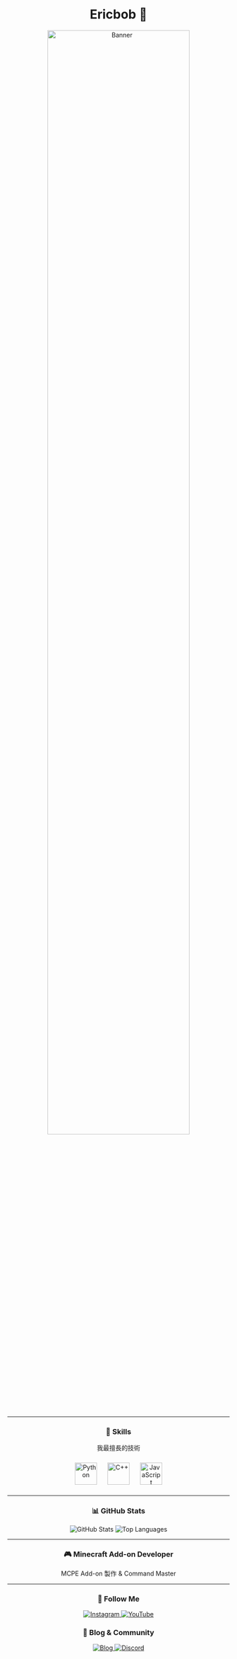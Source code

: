 <!-- README.md -->
<h1 align="center">Ericbob 👋</h1>

<div align="center">
  <img src="https://your-banner-url.com/banner.png" alt="Banner" style="width:80%; max-width:800px;">
</div>

---

<!-- 技能指標 -->
<div align="center">
  <h3>🚀 Skills</h3>
  <p>我最擅長的技術</p>
  <img src="https://cdn.simpleicons.org/python/3776AB" alt="Python" width="50" style="margin: 10px;">
  <img src="https://cdn.simpleicons.org/cplusplus/00599C" alt="C++" width="50" style="margin: 10px;">
  <img src="https://cdn.simpleicons.org/javascript/F7DF1E" alt="JavaScript" width="50" style="margin: 10px;">
</div>

---

<!-- GitHub 統計 -->
<div align="center">
  <h3>📊 GitHub Stats</h3>
  <img src="https://github-readme-stats.vercel.app/api?username=EricbobXD&show_icons=true&theme=tokyonight" alt="GitHub Stats">
  <img src="https://github-readme-stats.vercel.app/api/top-langs/?username=EricbobXD&layout=compact&theme=tokyonight" alt="Top Languages">
</div>

---

<!-- Minecraft PE -->
<div align="center">
  <h3>🎮 Minecraft Add-on Developer</h3>
  <p>MCPE Add-on 製作 & Command Master</p>
</div>

---

<!-- 社群連結 -->
<div align="center">
  <h3>📱 Follow Me</h3>
  <a href="https://instagram.com/Coderex._.bob" target="_blank">
    <img src="https://img.shields.io/badge/Instagram-%23E4405F.svg?style=for-the-badge&logo=instagram&logoColor=white" alt="Instagram">
  </a>
  <a href="https://youtube.com/@ericbob_metro" target="_blank">
    <img src="https://img.shields.io/badge/YouTube-%23FF0000.svg?style=for-the-badge&logo=youtube&logoColor=white" alt="YouTube">
  </a>
    <h3>📝 Blog & Community</h3>
  <a href="https://your-blog-url.com" target="_blank">
    <img src="https://img.shields.io/badge/Blog-%2312100E.svg?style=for-the-badge&logo=blogger&logoColor=white" alt="Blog">
  </a>
  <a href="https://discord.gg/your-discord" target="_blank">
    <img src="https://img.shields.io/badge/Discord-%237289DA.svg?style=for-the-badge&logo=discord&logoColor=white" alt="Discord">
  </a>
</div>
